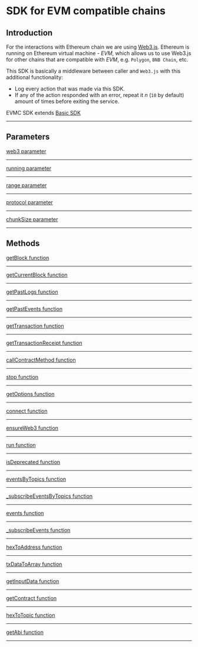 # SDK for EVM compatible chains

## Introduction

For the interactions with Ethereum chain we are using [Web3.js](https://web3js.readthedocs.io/).
Ethereum is running on Ethereum virtual machine - _EVM_, which allows us to use Web3.js for
other chains that are compatible with _EVM_, e.g. `Polygon`, `BNB Chain`, etc.

This SDK is basically a middleware between caller and `Web3.js` with this additional functionality:

- Log every action that was made via this SDK.
- If any of the action responded with an error, repeat it _n_ (`10` by default) amount of times
  before exiting the service.

EVMC SDK extends [Basic SDK](/_sdks/basic/sdk.md)

---

## Parameters

[web3 parameter](parameters/web3.md ':include')

---

[running parameter](parameters/running.md ':include')

---

[range parameter](parameters/range.md ':include')

---

[protocol parameter](parameters/protocol.md ':include')

---

[chunkSize parameter](parameters/chunkSize.md ':include')

---

## Methods

[getBlock function](methods/getBlock.md ':include')

---

[getCurrentBlock function](methods/getCurrentBlock.md ':include')

---

[getPastLogs function](methods/getPastLogs.md ':include')

---

[getPastEvents function](methods/getPastEvents.md ':include')

---

[getTransaction function](methods/getTransaction.md ':include')

---

[getTransactionReceipt function](methods/getTransactionReceipt.md ':include')

---

[callContractMethod function](methods/callContractMethod.md ':include')

---

[stop function](methods/stop.md ':include')

---

[getOptions function](methods/_getOptions.md ':include')

---

[connect function](methods/connect.md ':include')

---

[ensureWeb3 function](methods/ensureWeb3.md ':include')

---

[run function](methods/run.md ':include')

---

[isDeprecated function](methods/isDeprecated.md ':include')

---

[eventsByTopics function](methods/eventsByTopics.md ':include')

---

[_subscribeEventsByTopics function](methods/_subscribeEventsByTopics.md ':include')

---

[events function](methods/events.md ':include')

---

[_subscribeEvents function](methods/_subscribeEvents.md ':include')

---

[hexToAddress function](methods/hexToAddress.md ':include')

---

[txDataToArray function](methods/txDataToArray.md ':include')

---

[getInputData function](methods/getInputData.md ':include')

---

[getContract function](methods/getContract.md ':include')

---

[hexToTopic function](methods/hexToTopic.md ':include')

---

[getAbi function](methods/getAbi.md ':include')

---